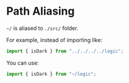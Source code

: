 # Path Aliasing

`~/` is aliased to `./src/` folder.

For example, instead of importing like:

```ts
import { isDark } from "../../../../logic";
```

You can use:

```ts
import { isDark } from "~/logic";
```
